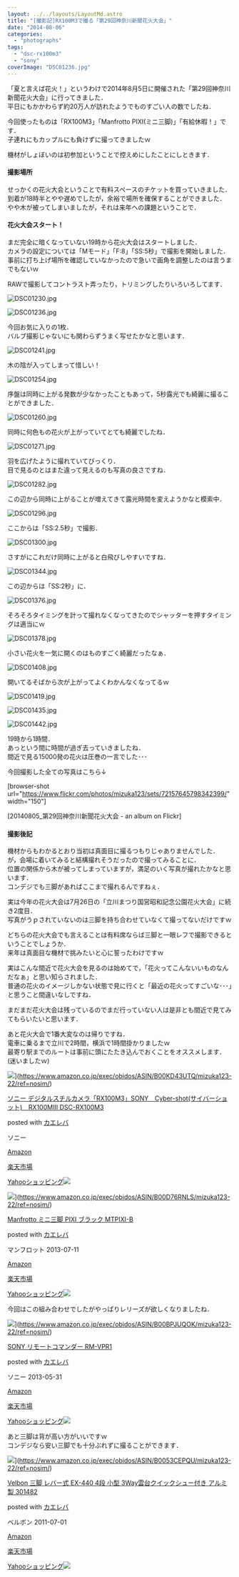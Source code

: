 ```yaml
---
layout: ../../layouts/LayoutMd.astro
title: "[撮影記]RX100M3で撮る「第29回神奈川新聞花火大会」"
date: "2014-08-06"
categories: 
  - "photographs"
tags: 
  - "dsc-rx100m3"
  - "sony"
coverImage: "DSC01236.jpg"
---
```


「夏と言えば花火！」というわけで2014年8月5日に開催された「第29回神奈川新聞花火大会」に行ってきました．  
平日にもかかわらず約20万人が訪れたようでものすごい人の数でしたね．

今回使ったものは「RX100M3」「Manfrotto PIXI(ミニ三脚)」「有給休暇！」です．  
子連れにもカップルにも負けずに撮ってきましたｗ

機材がしょぼいのは初参加ということで控えめにしたことにしときます．

#### 撮影場所

せっかくの花火大会ということで有料スペースのチケットを買っていきました．  
到着が18時半とやや遅めでしたが，余裕で場所を確保することができました．  
やや木が被ってしまいましたが，それは来年への課題ということで．

#### 花火大会スタート！

まだ完全に暗くなっていない19時から花火大会はスタートしました．  
カメラの設定については「Mモード」「F:8」「SS:5秒」で撮影を開始しました．  
事前に打ち上げ場所を確認していなかったので急いで画角を調整したのは言うまでもないｗ

RAWで撮影してコントラスト弄ったり，トリミングしたりいろいろしてます．

![DSC01230.jpg](/archive/images/14653205928_4e528e69f8_b.jpg)

![DSC01236.jpg](/archive/images/14859696633_07a1df5404_b.jpg)
 
今回お気に入りの1枚．  
バルブ撮影じゃないにも関わらずうまく写せたかなと思います．

![DSC01241.jpg](/archive/images/14836751461_96d6f917d5_b.jpg)
 
木の陰が入ってしまって惜しい！

![DSC01254.jpg](/archive/images/14839854415_5528bb92d6_b.jpg)
 
序盤は同時に上がる発数が少なかったこともあって，5秒露光でも綺麗に撮ることができました．

![DSC01260.jpg](/archive/images/14653215159_36392a7a5f_b.jpg)
 
同時に何色もの花火が上がっていてとても綺麗でしたね．

![DSC01271.jpg](/archive/images/14653245148_b8c75ebf9b_b.jpg)
 
羽を広げたように撮れていてびっくり．  
目で見るのとはまた違って見えるのも写真の良さですね．

![DSC01282.jpg](/archive/images/14859740163_99f27be40d_b.jpg)
 
この辺から同時に上がることが増えてきて露光時間を変えようかなと模索中．

![DSC01296.jpg](/archive/images/14839524152_c939d2a0d7_b.jpg)
 
ここからは「SS:2.5秒」で撮影．

![DSC01300.jpg](/archive/images/14837525544_5e58276d06_b.jpg)
 
さすがにこれだけ同時に上がると白飛びしやすいですね．

![DSC01344.jpg](/archive/images/14859762533_c9d8ec88d8_b.jpg)
 
この辺からは「SS:2秒」に．

![DSC01376.jpg](/archive/images/14653215310_3d66e885a5_b.jpg)
 
そろそろタイミングを計って撮れなくなってきたのでシャッターを押すタイミングは適当にｗ

![DSC01378.jpg](/archive/images/14859780663_0e7ce4f7e8_b.jpg)
 
小さい花火を一気に開くのはものすごく綺麗だったなぁ．

![DSC01408.jpg](/archive/images/14839921795_3194957391_b.jpg)
 
開いてるそばから次が上がってよくわかんなくなってるｗ

![DSC01419.jpg](/archive/images/14859793023_07b9d53f0c_b.jpg)
 
![DSC01435.jpg](/archive/images/14653288309_90b605982f_b.jpg)
 
![DSC01442.jpg](/archive/images/14653319088_c5067436b7_b.jpg)
 
19時から1時間．  
あっという間に時間が過ぎ去っていきましたね．  
間近で見る15000発の花火は圧巻の一言でした･･･

今回撮影した全ての写真はこちら↓

\[browser-shot url="https://www.flickr.com/photos/mizuka123/sets/72157645798342399/" width="150"\]

[20140805\_第29回神奈川新聞花火大会 - an album on Flickr]

#### 撮影後記

機材からもわかるとおり当初は真面目に撮るつもりじゃありませんでした．  
が，会場に着いてみると結構撮れそうだったので撮ってみることに．  
位置の関係から木が被ってしまっていますが，満足のいく写真が撮れたかなと思います．  
コンデジでも三脚があればここまで撮れるんですねぇ．

実は今年の花火大会は7月26日の「立川まつり国営昭和記念公園花火大会」に続き2度目．  
写真がうｐされていないのは三脚を持ち合わせていなくて撮ってないだけですｗ

どちらの花火大会でも言えることは有料席ならば三脚と一眼レフで撮影できるということでしょうか．  
来年は真面目な機材で挑みたいと心に誓ったわけですｗ

実はこんな間近で花火大会を見るのは始めてで，「花火ってこんないいものなんだなぁ」と思い知らされました．  
普通の花火のイメージしかない状態で見に行くと「最近の花火ってすごいな･･･」と思うこと間違いなしですね．

まだまだ花火大会は残っているのでまだ行っていない人は是非とも間近で見てみてもらいたいと思います．

あと花火大会で1番大変なのは帰りですね．  
電車に乗るまで立川で2時間，横浜で1時間掛かりましたｗ  
最寄り駅までのルートは事前に頭にたたき込んでおくことをオススメします．(迷いましたｗ)

![](/archive/images/41VTNIwgKlL._SL160_.jpg)](https://www.amazon.co.jp/exec/obidos/ASIN/B00KD43UTQ/mizuka123-22/ref=nosim/)

[ソニー デジタルスチルカメラ「RX100M3」SONY　Cyber-shot(サイバーショット)　RX100MIII DSC-RX100M3](https://www.amazon.co.jp/exec/obidos/ASIN/B00KD43UTQ/mizuka123-22/ref=nosim/)

posted with [カエレバ](http://kaereba.com)

ソニー

[Amazon](http://www.amazon.co.jp/gp/search?keywords=%83%5C%83j%81%5B%20%83f%83W%83%5E%83%8B%83X%83%60%83%8B%83J%83%81%83%89%81uRX100M3%81vSONY%81%40Cyber-shot%28%83T%83C%83o%81%5B%83V%83%87%83b%83g%29%81%40RX100MIII%20DSC-RX100M3&__mk_ja_JP=%83J%83%5E%83J%83i&tag=mizuka123-22 "アマゾン")

[楽天市場](http://hb.afl.rakuten.co.jp/hgc/032b53ee.4b34c5ee.0f4a541e.f440145e/?pc=http%3A%2F%2Fsearch.rakuten.co.jp%2Fsearch%2Fmall%2F%25E3%2582%25BD%25E3%2583%258B%25E3%2583%25BC%2520%25E3%2583%2587%25E3%2582%25B8%25E3%2582%25BF%25E3%2583%25AB%25E3%2582%25B9%25E3%2583%2581%25E3%2583%25AB%25E3%2582%25AB%25E3%2583%25A1%25E3%2583%25A9%25E3%2580%258CRX100M3%25E3%2580%258DSONY%25E3%2580%2580Cyber-shot%2528%25E3%2582%25B5%25E3%2582%25A4%25E3%2583%2590%25E3%2583%25BC%25E3%2582%25B7%25E3%2583%25A7%25E3%2583%2583%25E3%2583%2588%2529%25E3%2580%2580RX100MIII%2520DSC-RX100M3%2F-%2Ff.1-p.1-s.1-sf.0-st.A-v.2%3Fx%3D0%26scid%3Daf_ich_link_urltxt%26m%3Dhttp%3A%2F%2Fm.rakuten.co.jp%2F "楽天市場")

[Yahooショッピング![](//ad.jp.ap.valuecommerce.com/servlet/gifbanner?sid=3066752&pid=881990642)](//ck.jp.ap.valuecommerce.com/servlet/referral?sid=3066752&pid=881990642&vc_url=http%3A%2F%2Fshopping.search.yahoo.co.jp%2Fsearch%3FuIv%3Don%26ei%3DUTF-8%26tab_ex%3Dcommerce%26slider%3D0%26va%3D%25E3%2582%25BD%25E3%2583%258B%25E3%2583%25BC%2520%25E3%2583%2587%25E3%2582%25B8%25E3%2582%25BF%25E3%2583%25AB%25E3%2582%25B9%25E3%2583%2581%25E3%2583%25AB%25E3%2582%25AB%25E3%2583%25A1%25E3%2583%25A9%25E3%2580%258CRX100M3%25E3%2580%258DSONY%25E3%2580%2580Cyber-shot%2528%25E3%2582%25B5%25E3%2582%25A4%25E3%2583%2590%25E3%2583%25BC%25E3%2582%25B7%25E3%2583%25A7%25E3%2583%2583%25E3%2583%2588%2529%25E3%2580%2580RX100MIII%2520DSC-RX100M3 "Yahooショッピング")

![](/archive/images/41wXr9AHu8L._SL160_.jpg)](https://www.amazon.co.jp/exec/obidos/ASIN/B00D76RNLS/mizuka123-22/ref=nosim/)

[Manfrotto ミニ三脚 PIXI ブラック MTPIXI-B](https://www.amazon.co.jp/exec/obidos/ASIN/B00D76RNLS/mizuka123-22/ref=nosim/)

posted with [カエレバ](http://kaereba.com)

マンフロット 2013-07-11

[Amazon](http://www.amazon.co.jp/gp/search?keywords=Manfrotto%20%83~%83j%8EO%8Br%20PIXI%20%83u%83%89%83b%83N%20MTPIXI-B&__mk_ja_JP=%83J%83%5E%83J%83i&tag=mizuka123-22 "アマゾン")

[楽天市場](http://hb.afl.rakuten.co.jp/hgc/032b53ee.4b34c5ee.0f4a541e.f440145e/?pc=http%3A%2F%2Fsearch.rakuten.co.jp%2Fsearch%2Fmall%2FManfrotto%2520%25E3%2583%259F%25E3%2583%258B%25E4%25B8%2589%25E8%2584%259A%2520PIXI%2520%25E3%2583%2596%25E3%2583%25A9%25E3%2583%2583%25E3%2582%25AF%2520MTPIXI-B%2F-%2Ff.1-p.1-s.1-sf.0-st.A-v.2%3Fx%3D0%26scid%3Daf_ich_link_urltxt%26m%3Dhttp%3A%2F%2Fm.rakuten.co.jp%2F "楽天市場")

[Yahooショッピング![](//ad.jp.ap.valuecommerce.com/servlet/gifbanner?sid=3066752&pid=881990642)](//ck.jp.ap.valuecommerce.com/servlet/referral?sid=3066752&pid=881990642&vc_url=http%3A%2F%2Fshopping.search.yahoo.co.jp%2Fsearch%3FuIv%3Don%26ei%3DUTF-8%26tab_ex%3Dcommerce%26slider%3D0%26va%3DManfrotto%2520%25E3%2583%259F%25E3%2583%258B%25E4%25B8%2589%25E8%2584%259A%2520PIXI%2520%25E3%2583%2596%25E3%2583%25A9%25E3%2583%2583%25E3%2582%25AF%2520MTPIXI-B "Yahooショッピング")

今回はこの組み合わせでしたがやっぱりレリーズが欲しくなりましたね．

![](/archive/images/31TzVihuycL._SL160_.jpg)](https://www.amazon.co.jp/exec/obidos/ASIN/B00BPJUQOK/mizuka123-22/ref=nosim/)

[SONY リモートコマンダー RM-VPR1](https://www.amazon.co.jp/exec/obidos/ASIN/B00BPJUQOK/mizuka123-22/ref=nosim/)

posted with [カエレバ](http://kaereba.com)

ソニー 2013-05-31

[Amazon](http://www.amazon.co.jp/gp/search?keywords=SONY%20%83%8A%83%82%81%5B%83g%83R%83%7D%83%93%83_%81%5B%20RM-VPR1&__mk_ja_JP=%83J%83%5E%83J%83i&tag=mizuka123-22 "アマゾン")

[楽天市場](http://hb.afl.rakuten.co.jp/hgc/032b53ee.4b34c5ee.0f4a541e.f440145e/?pc=http%3A%2F%2Fsearch.rakuten.co.jp%2Fsearch%2Fmall%2FSONY%2520%25E3%2583%25AA%25E3%2583%25A2%25E3%2583%25BC%25E3%2583%2588%25E3%2582%25B3%25E3%2583%259E%25E3%2583%25B3%25E3%2583%2580%25E3%2583%25BC%2520RM-VPR1%2F-%2Ff.1-p.1-s.1-sf.0-st.A-v.2%3Fx%3D0%26scid%3Daf_ich_link_urltxt%26m%3Dhttp%3A%2F%2Fm.rakuten.co.jp%2F "楽天市場")

[Yahooショッピング![](//ad.jp.ap.valuecommerce.com/servlet/gifbanner?sid=3066752&pid=881990642)](//ck.jp.ap.valuecommerce.com/servlet/referral?sid=3066752&pid=881990642&vc_url=http%3A%2F%2Fshopping.search.yahoo.co.jp%2Fsearch%3FuIv%3Don%26ei%3DUTF-8%26tab_ex%3Dcommerce%26slider%3D0%26va%3DSONY%2520%25E3%2583%25AA%25E3%2583%25A2%25E3%2583%25BC%25E3%2583%2588%25E3%2582%25B3%25E3%2583%259E%25E3%2583%25B3%25E3%2583%2580%25E3%2583%25BC%2520RM-VPR1 "Yahooショッピング")

あと三脚は背が高い方がいいですｗ  
コンデジなら安い三脚でも十分ぶれずに撮ることができます．

![](/archive/images/41ofGJ7FQCL._SL160_.jpg)](https://www.amazon.co.jp/exec/obidos/ASIN/B0053CEPQU/mizuka123-22/ref=nosim/)

[Velbon 三脚 レバー式 EX-440 4段 小型 3Way雲台クイックシュー付き アルミ製 301482](https://www.amazon.co.jp/exec/obidos/ASIN/B0053CEPQU/mizuka123-22/ref=nosim/)

posted with [カエレバ](http://kaereba.com)

ベルボン 2011-07-01

[Amazon](http://www.amazon.co.jp/gp/search?keywords=Velbon%20%8EO%8Br%20%83%8C%83o%81%5B%8E%AE%20EX-440%204%92i%20%8F%AC%8C%5E%203Way%89_%91%E4%83N%83C%83b%83N%83V%83%85%81%5B%95t%82%AB%20%83A%83%8B%83~%90%BB%20301482&__mk_ja_JP=%83J%83%5E%83J%83i&tag=mizuka123-22 "アマゾン")

[楽天市場](http://hb.afl.rakuten.co.jp/hgc/032b53ee.4b34c5ee.0f4a541e.f440145e/?pc=http%3A%2F%2Fsearch.rakuten.co.jp%2Fsearch%2Fmall%2FVelbon%2520%25E4%25B8%2589%25E8%2584%259A%2520%25E3%2583%25AC%25E3%2583%2590%25E3%2583%25BC%25E5%25BC%258F%2520EX-440%25204%25E6%25AE%25B5%2520%25E5%25B0%258F%25E5%259E%258B%25203Way%25E9%259B%25B2%25E5%258F%25B0%25E3%2582%25AF%25E3%2582%25A4%25E3%2583%2583%25E3%2582%25AF%25E3%2582%25B7%25E3%2583%25A5%25E3%2583%25BC%25E4%25BB%2598%25E3%2581%258D%2520%25E3%2582%25A2%25E3%2583%25AB%25E3%2583%259F%25E8%25A3%25BD%2520301482%2F-%2Ff.1-p.1-s.1-sf.0-st.A-v.2%3Fx%3D0%26scid%3Daf_ich_link_urltxt%26m%3Dhttp%3A%2F%2Fm.rakuten.co.jp%2F "楽天市場")

[Yahooショッピング![](//ad.jp.ap.valuecommerce.com/servlet/gifbanner?sid=3066752&pid=881990642)](//ck.jp.ap.valuecommerce.com/servlet/referral?sid=3066752&pid=881990642&vc_url=http%3A%2F%2Fshopping.search.yahoo.co.jp%2Fsearch%3FuIv%3Don%26ei%3DUTF-8%26tab_ex%3Dcommerce%26slider%3D0%26va%3DVelbon%2520%25E4%25B8%2589%25E8%2584%259A%2520%25E3%2583%25AC%25E3%2583%2590%25E3%2583%25BC%25E5%25BC%258F%2520EX-440%25204%25E6%25AE%25B5%2520%25E5%25B0%258F%25E5%259E%258B%25203Way%25E9%259B%25B2%25E5%258F%25B0%25E3%2582%25AF%25E3%2582%25A4%25E3%2583%2583%25E3%2582%25AF%25E3%2582%25B7%25E3%2583%25A5%25E3%2583%25BC%25E4%25BB%2598%25E3%2581%258D%2520%25E3%2582%25A2%25E3%2583%25AB%25E3%2583%259F%25E8%25A3%25BD%2520301482 "Yahooショッピング")
